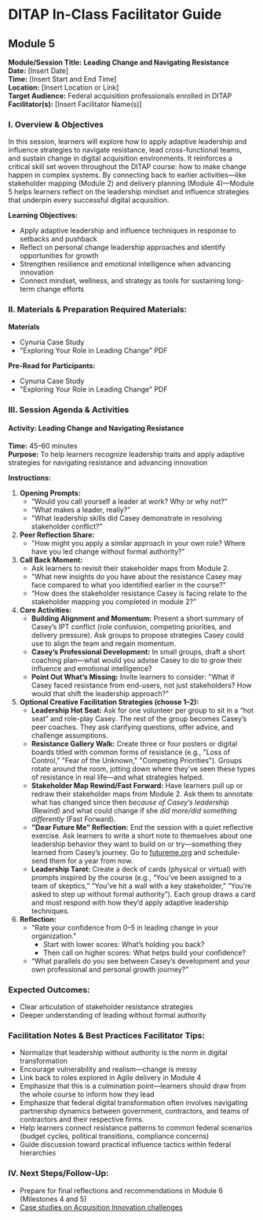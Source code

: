 # DITAP In-Class Facilitator Guide

## Module 5

**Module/Session Title:** **Leading Change and Navigating Resistance**  
**Date:** \[Insert Date\]  
**Time:** \[Insert Start and End Time\]  
**Location:** \[Insert Location or Link\]  
**Target Audience:** Federal acquisition professionals enrolled in DITAP  
**Facilitator(s):** \[Insert Facilitator Name(s)\]

### I. Overview & Objectives

In this session, learners will explore how to apply adaptive leadership and influence strategies to navigate resistance, lead cross-functional teams, and sustain change in digital acquisition environments. It reinforces a critical skill set woven throughout the DITAP course: how to make change happen in complex systems. By connecting back to earlier activities—like stakeholder mapping (Module 2) and delivery planning (Module 4)—Module 5 helps learners reflect on the leadership mindset and influence strategies that underpin every successful digital acquisition.

**Learning Objectives:**

- Apply adaptive leadership and influence techniques in response to setbacks and pushback
- Reflect on personal change leadership approaches and identify opportunities for growth
- Strengthen resilience and emotional intelligence when advancing innovation
- Connect mindset, wellness, and strategy as tools for sustaining long-term change efforts

### II. Materials & Preparation Required Materials:

**Materials**

- Cynuria Case Study
- "Exploring Your Role in Leading Change" PDF

**Pre-Read for Participants:**

- Cynuria Case Study
- "Exploring Your Role in Leading Change" PDF

### III. Session Agenda & Activities

#### Activity: Leading Change and Navigating Resistance

**Time:** 45–60 minutes <br>
**Purpose:** To help learners recognize leadership traits and apply adaptive strategies for navigating resistance and advancing innovation

**Instructions:**

1. **Opening Prompts:**
    - “Would you call yourself a leader at work? Why or why not?”
    - “What makes a leader, really?”
    - "What leadership skills did Casey demonstrate in resolving stakeholder conflict?"
2. **Peer Reflection Share:**
    - "How might you apply a similar approach in your own role? Where have you led change without formal authority?"
3. **Call Back Moment:**
    - Ask learners to revisit their stakeholder maps from Module 2.
    - "What new insights do you have about the resistance Casey may face compared to what you identified earlier in the course?"
    - “How does the stakeholder resistance Casey is facing relate to the stakeholder mapping you completed in module 2?”
4. **Core Activities:**
    - **Building Alignment and Momentum:** Present a short summary of Casey’s IPT conflict (role confusion, competing priorities, and delivery pressure). Ask groups to propose strategies Casey could use to align the team and regain momentum.
    - **Casey’s Professional Development:** In small groups, draft a short coaching plan—what would you advise Casey to do to grow their influence and emotional intelligence?
    - **Point Out What’s Missing:** Invite learners to consider: "What if Casey faced resistance from end-users, not just stakeholders? How would that shift the leadership approach?"
5. **Optional Creative Facilitation Strategies (choose 1–2):**
    - **Leadership Hot Seat:** Ask for one volunteer per group to sit in a “hot seat” and role-play Casey. The rest of the group becomes Casey’s peer coaches. They ask clarifying questions, offer advice, and challenge assumptions.
    - **Resistance Gallery Walk:** Create three or four posters or digital boards titled with common forms of resistance (e.g., "Loss of Control," "Fear of the Unknown," "Competing Priorities"). Groups rotate around the room, jotting down where they’ve seen these types of resistance in real life—and what strategies helped.
    - **Stakeholder Map Rewind/Fast Forward:** Have learners pull up or redraw their stakeholder maps from Module 2. Ask them to annotate what has changed since then _because of Casey’s leadership_ (Rewind) and what could change if she _did more/did something differently_ (Fast Forward).
    - **"Dear Future Me" Reflection:** End the session with a quiet reflective exercise. Ask learners to write a short note to themselves about one leadership behavior they want to build on or try—something they learned from Casey’s journey. Go to [futureme.org](http://futureme.org) and schedule-send them for a year from now.
    - **Leadership Tarot:** Create a deck of cards (physical or virtual) with prompts inspired by the course (e.g., “You’ve been assigned to a team of skeptics,” “You’ve hit a wall with a key stakeholder,” “You’re asked to step up without formal authority”). Each group draws a card and must respond with how they’d apply adaptive leadership techniques.
6. **Reflection:**
    - "Rate your confidence from 0–5 in leading change in your organization."
        - Start with lower scores: What’s holding you back?
        - Then call on higher scores: What helps build your confidence?
    - “What parallels do you see between Casey’s development and your own professional and personal growth journey?”

### Expected Outcomes:

- Clear articulation of stakeholder resistance strategies
- Deeper understanding of leading without formal authority

### Facilitation Notes & Best Practices Facilitator Tips:

- Normalize that leadership without authority is the norm in digital transformation
- Encourage vulnerability and realism—change is messy
- Link back to roles explored in Agile delivery in Module 4
- Emphasize that this is a culmination point—learners should draw from the whole course to inform how they lead
- Emphasize that federal digital transformation often involves navigating partnership dynamics between government, contractors, and teams of contractors and their respective firms.
- Help learners connect resistance patterns to common federal scenarios (budget cycles, political transitions, compliance concerns)
- Guide discussion toward practical influence tactics within federal hierarchies

### IV. Next Steps/Follow-Up:

- Prepare for final reflections and recommendations in Module 6 (Milestones 4 and 5)
- [Case studies on Acquisition Innovation challenges](https://acquisitiongateway.gov/additional-resources/resources/4173?\_a%5Eg_nid=252)
